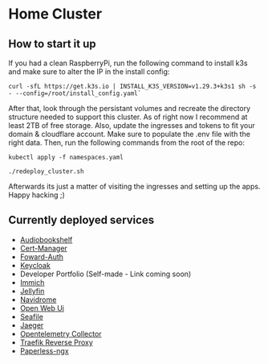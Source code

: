 # Home Cluster
## How to start it up

If you had a clean RaspberryPi, run the following command to install k3s and make sure to alter the IP in the install config: 
```shell
curl -sfL https://get.k3s.io | INSTALL_K3S_VERSION=v1.29.3+k3s1 sh -s - --config=/root/install_config.yaml`
```

After that, look through the persistant volumes and recreate the directory structure needed to support this cluster. As of right now I recommend at least 2TB of free storage. Also, update the ingresses and tokens to fit your domain & cloudflare account. Make sure to populate the .env file with the right data. Then, run the following commands from the root of the repo:

```shell
kubectl apply -f namespaces.yaml

./redeploy_cluster.sh
```

Afterwards its just a matter of visiting the ingresses and setting up the apps. Happy hacking ;)

## Currently deployed services
* [Audiobookshelf](https://github.com/advplyr/audiobookshelf)
* [Cert-Manager](https://github.com/cert-manager/cert-manager)
* [Foward-Auth](https://github.com/jordemort/traefik-forward-auth/pkgs/container/traefik-forward-auth)
* [Keycloak](https://github.com/keycloak/keycloak)
* Developer Portfolio (Self-made - Link coming soon)
* [Immich](https://github.com/immich-app/immich)
* [Jellyfin](https://github.com/jellyfin/jellyfin)
* [Navidrome](https://github.com/navidrome/navidrome)
* [Open Web Ui](https://github.com/open-webui/open-webui)
* [Seafile](https://github.com/haiwen/seafile)
* [Jaeger](https://github.com/jaegertracing)
* [Opentelemetry Collector](https://github.com/open-telemetry/opentelemetry-collector)
* [Traefik Reverse Proxy](https://github.com/traefik/traefik)
* [Paperless-ngx](https://github.com/paperless-ngx/paperless-ngx)